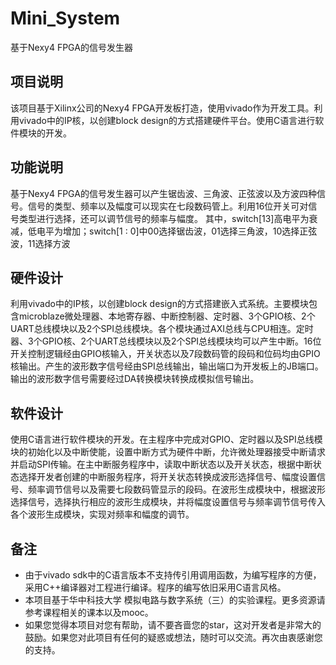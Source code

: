 # Mini_System
基于Nexy4 FPGA的信号发生器

## 项目说明
该项目基于Xilinx公司的Nexy4 FPGA开发板打造，使用vivado作为开发工具。利用vivado中的IP核，以创建block design的方式搭建硬件平台。使用C语言进行软件模块的开发。
## 功能说明
基于Nexy4 FPGA的信号发生器可以产生锯齿波、三角波、正弦波以及方波四种信号。信号的类型、频率以及幅度可以现实在七段数码管上。利用16位开关可对信号类型进行选择，还可以调节信号的频率与幅度。
其中，switch[13]高电平为衰减，低电平为增加；switch[1 : 0]中00选择锯齿波，01选择三角波，10选择正弦波，11选择方波
## 硬件设计
利用vivado中的IP核，以创建block design的方式搭建嵌入式系统。主要模块包含microblaze微处理器、本地寄存器、中断控制器、定时器、3个GPIO核、2个UART总线模块以及2个SPI总线模块。各个模块通过AXI总线与CPU相连。定时器、3个GPIO核、2个UART总线模块以及2个SPI总线模块均可以产生中断。16位开关控制逻辑经由GPIO核输入，开关状态以及7段数码管的段码和位码均由GPIO核输出。产生的波形数字信号经由SPI总线输出，输出端口为开发板上的JB端口。输出的波形数字信号需要经过DA转换模块转换成模拟信号输出。
## 软件设计
使用C语言进行软件模块的开发。在主程序中完成对GPIO、定时器以及SPI总线模块的初始化以及中断使能，设置中断方式为硬件中断，允许微处理器接受中断请求并启动SPI传输。在主中断服务程序中，读取中断状态以及开关状态，根据中断状态选择开发者创建的中断服务程序，将开关状态转换成波形选择信号、幅度设置信号、频率调节信号以及需要七段数码管显示的段码。在波形生成模块中，根据波形选择信号，选择执行相应的波形生成模块，并将幅度设置信号与频率调节信号传入各个波形生成模块，实现对频率和幅度的调节。
## 备注
* 由于vivado sdk中的C语言版本不支持传引用调用函数，为编写程序的方便，采用C++编译器对工程进行编译。程序的编写依旧采用C语言风格。
* 本项目基于华中科技大学 模拟电路与数字系统（三）的实验课程。更多资源请参考课程相关的课本以及mooc。
* 如果您觉得本项目对您有帮助，请不要吝啬您的star，这对开发者是非常大的鼓励。如果您对此项目有任何的疑惑或想法，随时可以交流。再次由衷感谢您的支持。
